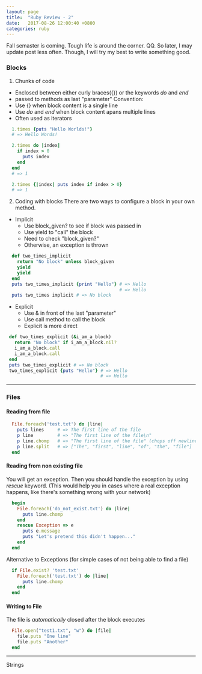 ```yaml
---
layout: page
title:  "Ruby Review - 2"
date:   2017-08-26 12:00:40 +0800
categories: ruby
---
```


Fall semaster is coming. Tough life is around the corner. QQ. So later, I may update post less often. Though, I will try my best to write something good.

### Blocks

1. Chunks of code
* Enclosed between either curly braces({}) or the keywords *do* and *end*
* passed to methods as last "parameter"
Convention:
* Use {} when block content is a single line
* Use *do* and *end* when block content apans multiple lines 
* Often used as iterators

```ruby
  1.times {puts "Hello Worlds!"}
  # => Hello Words!

  2.times do |index|
    if index > 0
      puts index
    end
  end
  # => 1

  2.times {|index| puts index if index > 0}
  # => 1
```

2. Coding with blocks
There are two ways to configure a block in your own method.
* Implicit
  * Use block_given? to see if block was passed in
  * Use yield to "call" the block
  * Need to check "block_given?"
  * Otherwise, an exception is thrown

```ruby
  def two_times_implicit
    return "No block" unless block_given
    yield
    yield
  end
  puts two_times_implicit {print "Hello"} # => Hello
                                          # => Hello
  puts two_times implicit # => No block
```

* Explicit
  * Use & in front of the last "parameter"
  * Use call method to call the block
  * Explicit is more direct

```ruby
 def two_times_explicit (&i_am_a_block)
   return "No block" if i_am_a_block.nil?
   i_am_a_block.call
   i_am_a_block.call
 end
 puts two_times_explicit # => No block
 two_times_explicit {puts "Hello"} # => Hello
                                   # => Hello
```

***
### Files

#### Reading from file

```ruby
  File.foreach('test.txt') do |line|
    puts lines     # => The first line of the file
    p line         # => "The first line of the file\n"
    p line.chomp   # => "The first line of the file" (chops off newline char))
    p line.split   # => ["The", "first", "line", "of", "the", "file"]
  end
```

#### Reading from non existing file
You will get an exception. Then you should handle the exception by using *rescue* keyword.
(This would help you in cases where a real exception happens, like there's something wrong with your network)
```ruby
  begin
    File.foreach('do_not_exist.txt') do |line|
      puts line.chomp
    end
    rescue Exception => e
      puts e.message
      puts "Let's pretend this didn't happen..."
    end 
  end  
```

Alternative to Exceptions (for simple cases of not being able to find a file)
```ruby
  if File.exist? 'test.txt'
    File.foreach('test.txt') do |line|
      puts line.chomp
    end
  end
```

#### Writing to File
The file is *automatically* closed after the block executes

```ruby
  File.open("test1.txt", "w") do |file|
    file.puts "One line"
    file.puts "Another"
  end
```
***

Strings

